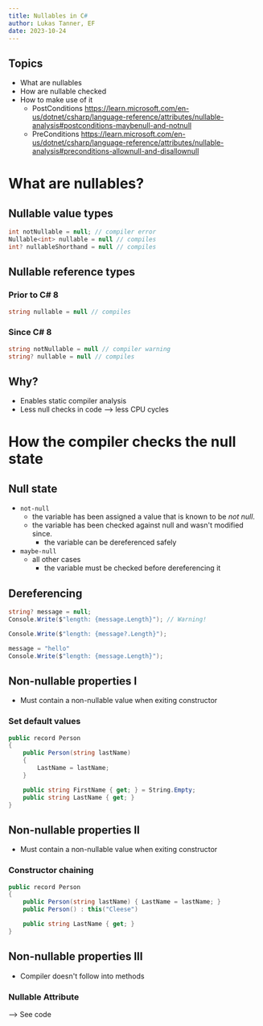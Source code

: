 ```yaml
---
title: Nullables in C#
author: Lukas Tanner, EF
date: 2023-10-24
---
```


## Topics
- What are nullables
- How are nullable checked
- How to make use of it
	- PostConditions https://learn.microsoft.com/en-us/dotnet/csharp/language-reference/attributes/nullable-analysis#postconditions-maybenull-and-notnull
	- PreConditions https://learn.microsoft.com/en-us/dotnet/csharp/language-reference/attributes/nullable-analysis#preconditions-allownull-and-disallownull

# What are nullables?

## Nullable value types

```cs
int notNullable = null; // compiler error
Nullable<int> nullable = null // compiles
int? nullableShorthand = null // compiles
```


## Nullable reference types

### Prior to C\# 8
```cs
string nullable = null // compiles
```

### Since C\# 8
```cs
string notNullable = null // compiler warning
string? nullable = null // compiles
```

## Why?

- Enables static compiler analysis
- Less null checks in code --> less CPU cycles



# How the compiler checks the null state

## Null state
- `not-null`
	- the variable has been assigned a value that is known to be _not null_.
	- the variable has been checked against null and wasn't modified since.
		- the variable can be dereferenced safely
- `maybe-null`
	- all other cases
		- the variable must be checked before dereferencing it


## Dereferencing

```cs
string? message = null;
Console.Write($"length: {message.Length}"); // Warning!

Console.Write($"length: {message?.Length}");

message = "hello"
Console.Write($"length: {message.Length}");
```

## Non-nullable properties I
- Must contain a non-nullable value when exiting constructor

### Set default values
```cs
public record Person
{
    public Person(string lastName)
    {
        LastName = lastName;
    }

    public string FirstName { get; } = String.Empty;
    public string LastName { get; }
}
```

## Non-nullable properties II
- Must contain a non-nullable value when exiting constructor

### Constructor chaining
```cs
public record Person
{
    public Person(string lastName) { LastName = lastName; }
	public Person() : this("Cleese")

    public string LastName { get; }
}
```


## Non-nullable properties III
- Compiler doesn't follow into methods


### Nullable Attribute

--> See code
